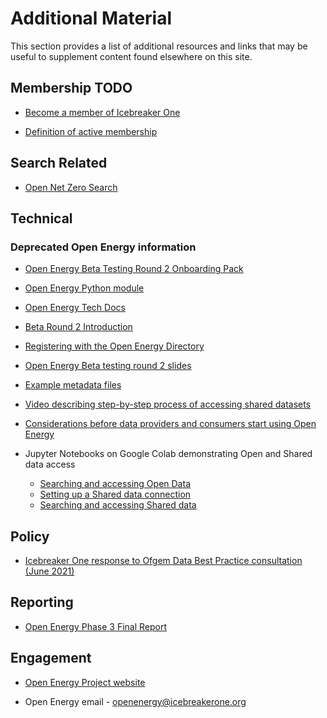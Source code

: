 # Additional Material

This section provides a list of additional resources and links that may be useful to supplement content found elsewhere
on this site.

## Membership TODO

* [Become a member of Icebreaker One](https://icebreakerone.org/join/)

* [Definition of active membership](https://docs.google.com/spreadsheets/d/1Lb8G15sKzxVPcwrrrdh5soNJXteagBmLN557AQPHKTY/edit#gid=0)

## Search Related

* [Open Net Zero Search](https://opennetzero.org)

## Technical

### Deprecated Open Energy information

* [Open Energy Beta Testing Round 2 Onboarding Pack](https://docs.google.com/document/u/0/d/11JCbeoKOKJyYojaw6XERudsYhDajJP53brw5NRGX3eY/edit)

* [Open Energy Python module](https://icebreakerone.github.io/open-energy-python-infrastructure/)

* [Open Energy Tech Docs](https://icebreakerone.github.io/open-energy-technical-docs/main/)

* [Beta Round 2 Introduction](https://docs.google.com/document/d/1PId_UWH77I22sOYux4M1j9uQU4V_lVjq59ZK6sLKzoY/edit?usp=sharing)

* [Registering with the Open Energy Directory](https://docs.google.com/document/d/1sypYWTeLFSFyfO_zTW6xKCWnao9gKjAo2JHZZIPs2xI/edit)

* [Open Energy Beta testing round 2 slides](https://docs.google.com/presentation/d/1lO56N6y9g-xmrKt11L84eGgwwO4Co-bA1xNW7MuSTs0/edit?usp=sharing)

* [Example metadata files](https://github.com/icebreakerone/open-energy-metadata-demo/tree/main/metadata_files)

* [Video describing step-by-step process of accessing shared datasets](https://www.youtube.com/watch?v=CMI2UVdIxFw)

* [Considerations before data providers and consumers start using Open Energy](https://docs.google.com/document/u/0/d/1NJPmMHvORjDF2awE7iz8SDFaPpFAqqWN15RXz6VD_vE/edit)

* Jupyter Notebooks on Google Colab demonstrating Open and Shared data access

    * [Searching and accessing Open Data](https://colab.research.google.com/github/icebreakerone/open-energy-python-infrastructure/blob/main/examples/jupyter/open_dataset_retrieval.ipynb)
    * [Setting up a Shared data connection](https://colab.research.google.com/github/icebreakerone/open-energy-python-infrastructure/blob/main/examples/jupyter/setting_up_a_shared_data_connection.ipynb)
    * [Searching and accessing Shared data](https://colab.research.google.com/github/icebreakerone/open-energy-python-infrastructure/blob/main/examples/jupyter/shared_dataset_retrieval.ipynb)

## Policy


* [Icebreaker One response to Ofgem Data Best Practice consultation (June 2021)](https://docs.google.com/document/d/1FW01hAH6JioiIP_ue_Z5KBz-VNECtCNzemRreaApp4o/edit)

## Reporting


* [Open Energy Phase 3 Final Report](https://docs.google.com/document/d/1GjWJOZuvBqyjjWa_f4PuWpcVmhWlIBLm3nqzkymOUgA/edit#)

## Engagement


* [Open Energy Project website](https://icebreakerone.org/energy)


* Open Energy email - [openenergy@icebreakerone.org](mailto:openenergy@icebreakerone.org)
<!--stackedit_data:
eyJoaXN0b3J5IjpbLTg4MjE3MTc1MF19
-->